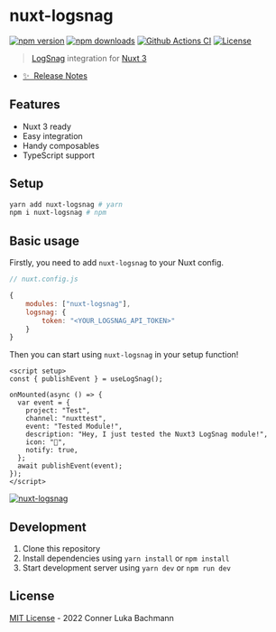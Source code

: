 # nuxt-logsnag

[![npm version][npm-version-src]][npm-version-href]
[![npm downloads][npm-downloads-src]][npm-downloads-href]
[![Github Actions CI][github-actions-ci-src]][github-actions-ci-href]
[![License][license-src]][license-href]

> [LogSnag](https://logsnag.com) integration for [Nuxt 3](https://v3.nuxtjs.org)

- [✨ &nbsp;Release Notes](https://github.com/Intevel/nuxt-logsnag/releases)

## Features

- Nuxt 3 ready
- Easy integration
- Handy composables
- TypeScript support

## Setup

```sh
yarn add nuxt-logsnag # yarn
npm i nuxt-logsnag # npm
```

## Basic usage

Firstly, you need to add `nuxt-logsnag` to your Nuxt config.

```javascript
// nuxt.config.js

{
    modules: ["nuxt-logsnag"],
    logsnag: {
        token: "<YOUR_LOGSNAG_API_TOKEN>"
    }
}
```

Then you can start using `nuxt-logsnag` in your setup function!

```vue
<script setup>
const { publishEvent } = useLogSnag();

onMounted(async () => {
  var event = {
    project: "Test",
    channel: "nuxttest",
    event: "Tested Module!",
    description: "Hey, I just tested the Nuxt3 LogSnag module!",
    icon: "🎉",
    notify: true,
  };
  await publishEvent(event);
});
</script>
```

[![nuxt-logsnag](https://github.com/Intevel/nuxt-logsnag/blob/master/event.png?raw=true)](/)

## Development

1. Clone this repository
2. Install dependencies using `yarn install` or `npm install`
3. Start development server using `yarn dev` or `npm run dev`

## License

[MIT License](./LICENSE) - 2022 Conner Luka Bachmann

<!-- Badges -->

[npm-version-src]: https://img.shields.io/npm/v/nuxt-logsnag/latest.svg
[npm-version-href]: https://npmjs.com/package/nuxt-logsnag
[npm-downloads-src]: https://img.shields.io/npm/dt/nuxt-logsnag.svg
[npm-downloads-href]: https://npmjs.com/package/nuxt-logsnag
[github-actions-ci-src]: https://github.com/intevel/nuxt-logsnag/actions/workflows/ci.yml/badge.svg
[github-actions-ci-href]: https://github.com/intevel/nuxt-logsnag/actions?query=workflow%3Aci
[license-src]: https://img.shields.io/npm/l/nuxt-logsnag.svg
[license-href]: https://npmjs.com/package/nuxt-logsnag

